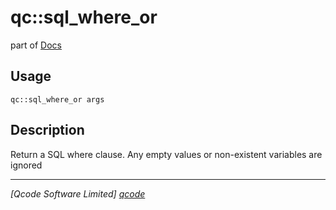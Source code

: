 qc::sql_where_or
================

part of [Docs](.)

Usage
-----
`qc::sql_where_or args`

Description
-----------
Return a SQL where clause. Any empty values or non-existent variables are ignored

----------------------------------
*[Qcode Software Limited] [qcode]*

[qcode]: http://www.qcode.co.uk "Qcode Software"